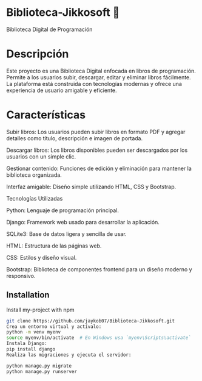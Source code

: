 
# Biblioteca-Jikkosoft 👋

Biblioteca Digital de Programación

# Descripción

Este proyecto es una Biblioteca Digital enfocada en libros de programación. Permite a los usuarios subir, descargar, editar y eliminar libros fácilmente. La plataforma está construida con tecnologías modernas y ofrece una experiencia de usuario amigable y eficiente.

# Características

Subir libros: Los usuarios pueden subir libros en formato PDF y agregar detalles como título, descripción e imagen de portada.

Descargar libros: Los libros disponibles pueden ser descargados por los usuarios con un simple clic.

Gestionar contenido: Funciones de edición y eliminación para mantener la biblioteca organizada.

Interfaz amigable: Diseño simple utilizando HTML, CSS y Bootstrap.

Tecnologías Utilizadas

Python: Lenguaje de programación principal.

Django: Framework web usado para desarrollar la aplicación.

SQLite3: Base de datos ligera y sencilla de usar.

HTML: Estructura de las páginas web.

CSS: Estilos y diseño visual.

Bootstrap: Biblioteca de componentes frontend para un diseño moderno y responsivo.


## Installation

Install my-project with npm

```bash
git clone https://github.com/jaykob07/Biblioteca-Jikkosoft.git
Crea un entorno virtual y actívalo:
python -m venv myenv
source myenv/bin/activate  # En Windows usa `myenv\Scripts\activate`
Instala Django: 
pip install django
Realiza las migraciones y ejecuta el servidor:

python manage.py migrate
python manage.py runserver
```
